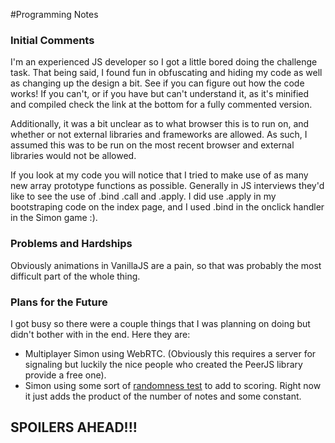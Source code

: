 #Programming Notes
### Initial Comments
I'm an experienced JS developer so I got a little bored doing the challenge task. That being said, I found fun in obfuscating and hiding my code as well as changing up the design a bit. See if you can figure out how the code works! If you can't, or if you have but can't understand it, as it's minified and compiled check the link at the bottom for a fully commented version.

Additionally, it was a bit unclear as to what browser this is to run on, and whether or not external libraries and frameworks are allowed. As such, I assumed this was to be run on the most recent browser and external libraries would not be allowed.

If you look at my code you will notice that I tried to make use of as many new array prototype functions as possible. Generally in JS interviews they'd like to see the use of .bind .call and .apply. I did use .apply in my bootstraping code on the index page, and I used .bind in the onclick handler in the Simon game :).


### Problems and Hardships
Obviously animations in VanillaJS are a pain, so that was probably the most difficult part of the whole thing.

### Plans for the Future
I got busy so there were a couple things that I was planning on doing but didn't bother with in the end.  Here they are:

- Multiplayer Simon using WebRTC. (Obviously this requires a server for signaling but luckily the nice people who created the PeerJS library provide a free one).
- Simon using some sort of [randomness test](https://en.wikipedia.org/wiki/Randomness_tests) to add to scoring. Right now it just adds the product of the number of notes and some constant.


## SPOILERS AHEAD!!!


<br>
<br>
<br>
<br>
<br>
<br>
<br>
<br>
<br>
<br>
<br>
<br>
<br>
<br>
<br>
<br>
<br>
<br>
<br>
<br>
<br>
<br>
<br>
<br>
<br>
<br>
<br>
<br>
<br>
<br>
<br>
<br>
<br>
<br>
<br>
<br>
<br>
<br>
<br>
<br>
<br>
<br>
<br>
<br>
<br>
<br>
<br>
<br>
<br>
<br>
<br>
<br>
<br>
<br>
<br>
<br>
<br>
<br>
<br>
<br>
<br>
<br>
<br>
<br>
<br>
<br>
<br>
<br>
<br>
<br>
<br>
<br>
<br>
<br>
<br>
<br>
<br>
<br>
<br>
<br>
<br>
<br>
<br>
<br>
<br>
<br>
<br>
<br>
<br>
<br>
<br>
<br>
<br>
<br>
<br>
<br>
<br>
<br>
<br>
<br>
<br>
<br>
<br>
<br>
<br>
<br>
<br>
<br>
<br>
<br>
<br>
<br>
<br>
<br>
<br>
<br>
<br>
<br>
<br>
<br>
<br>
<br>
<br>
<br>
<br>
<br>
<br>
<br>
<br>
<br>
<br>
<br>
<br>
<br>
<br>
<br>
<br>
<br>
<br>
<br>
<br>
<br>
<br>
<br>
<br>
<br>
<br>
<br>
<br>
<br>
<br>
<br>
<br>
<br>
<br>
<br>
<br>
<br>
<br>
<br>
<br>
<br>
<br>
<br>
<br>
<br>
<br>
<br>
<br>
<br>
<br>
<br>
<br>
<br>
<br>
<br>
<br>
<br>
<br>
<br>
<br>
<br>
<br>
<br>
<br>
<br>
<br>
<br>
<br>
<br>
<br>
<br>
<br>
<br>
<br>
<br>
<br>
<br>
<br>
<br>
<br>
<br>
<br>
<br>
<br>
<br>
<br>
<br>
<br>
<br>
<br>
<br>
<br>
<br>
<br>
<br>
<br>
<br>
<br>
Alright, since you're reading this I'm assuming you either found out how my code works, got lazy, didn't try, or simply don't understand what's going on.


Here's how it works:
The script at the bottom of the page executes the following code; you can test this by replacing `eval` with `console.log`:

```js
// Load a canvas and grab the context
a = document.createElement("canvas"), b = a.getContext("2d");
a.width = 700;

// Draw an image to said canvas
b.drawImage(II, 0, 0);

// Iterate through the RGBA values of each pixel of the first two pixel rows in the image.
// Filter out every 4th value as the alpha channel is always 255 to prevent compression based data loss
// use String.fromCharCode to convert it to a string.
eval(String.fromCharCode.apply(null, b.getImageData(0, 0, 638, 2).data.filter(function(c, d) {
    return 0 < c && 3 != d % 4
})) + ")")

```
Essentially, that code looks at the top two lines in the image and extracts the data from it. After I minified my JS I converted the each letter to its ASCII value, converted that to an array and stuck it at the top of the logo. Each pixel can hold 3 letters as R G and B have a range: [0,255]. As such if you look carefully at the top of the logo image, you'll see:

![weird colours][http://i.imgur.com/D1U871h.png]


As you can see from the image there's a bunch of different colours. This is hidden in the HTML as the container that holds this image cuts that small part out and the image is scaled.

If you still don't understand it, here's what's going on. Suppose you had the JS: 
```js
    function(){}
```
If we convert this to a string and split it we get the following array:
```js
  ["f","u","n","c","t","i","o","n","(",")","{","}"]
```
If we map out the ascii values we get:
```js
    [102,117,110,99,116,105,111,110,40,41,123,125]
```
Let's take a look at the first three pixels
```js
    [102,117,110]
```
We can take these three bytes and convert them to RGB values, which can be stored as a pixel, which would look like: ![cool pixel][http://i.imgur.com/cCwXgHM.png] <- This is one pixel scaled up
Ta-da!